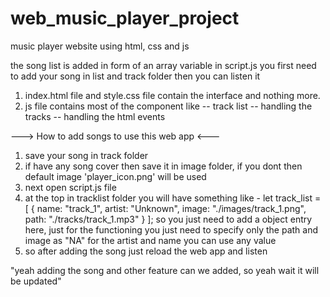 # web_music_player_project
music player website using html, css and js

the song list is added in form of an array variable in script.js
you first need to add your song in list and track folder then you can listen it 

1. index.html file and style.css file contain the interface and nothing more.
2. js file contains most of the component like
     -- track list 
     -- handling the tracks
     -- handling the html events

---> How to add songs to use this web app <---
   
   1. save your song in track folder 
   2. if have any song cover then save it in image folder, if you dont then default image 'player_icon.png' will be used
   3. next open script.js file
   4. at the top in tracklist folder you will have something like - 
      let track_list = [
        {
            name: "track_1",
            artist: "Unknown",
            image: "./images/track_1.png",
            path: "./tracks/track_1.mp3"
        }
    ];
    so you just need to add a object entry here, just for the functioning you just need to specify only the path and image as "NA"
    for the artist and name you can use any value 
   5. so after adding the song just reload the web app and listen
 
 "yeah adding the song and other feature can we added, so yeah wait it will be updated"
